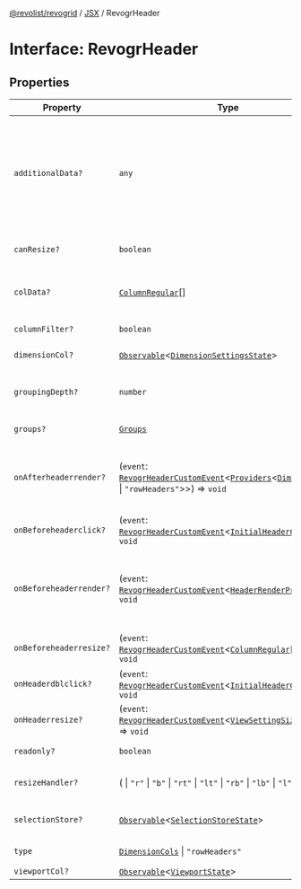 [@revolist/revogrid](README.md) / [JSX](Namespace.JSX.md) / RevogrHeader

# Interface: RevogrHeader

## Properties

| Property | Type | Description | Defined in |
| ------ | ------ | ------ | ------ |
| `additionalData?` | `any` | Extra properties to pass into header renderer, such as vue or react components to handle parent | [src/components.d.ts:1877](https://github.com/revolist/revogrid/blob/11c1e89888ac9588cc703e312811b4cdaf67f0fb/src/components.d.ts#L1877) |
| `canResize?` | `boolean` | If columns can be resized | [src/components.d.ts:1881](https://github.com/revolist/revogrid/blob/11c1e89888ac9588cc703e312811b4cdaf67f0fb/src/components.d.ts#L1881) |
| `colData?` | [`ColumnRegular`](Interface.ColumnRegular.md)[] | Columns - defines an array of grid columns. | [src/components.d.ts:1885](https://github.com/revolist/revogrid/blob/11c1e89888ac9588cc703e312811b4cdaf67f0fb/src/components.d.ts#L1885) |
| `columnFilter?` | `boolean` | Column filter | [src/components.d.ts:1889](https://github.com/revolist/revogrid/blob/11c1e89888ac9588cc703e312811b4cdaf67f0fb/src/components.d.ts#L1889) |
| `dimensionCol?` | [`Observable`](TypeAlias.Observable.md)\<[`DimensionSettingsState`](Interface.DimensionSettingsState.md)\> | Dimension settings X | [src/components.d.ts:1893](https://github.com/revolist/revogrid/blob/11c1e89888ac9588cc703e312811b4cdaf67f0fb/src/components.d.ts#L1893) |
| `groupingDepth?` | `number` | Grouping depth, how many levels of grouping | [src/components.d.ts:1897](https://github.com/revolist/revogrid/blob/11c1e89888ac9588cc703e312811b4cdaf67f0fb/src/components.d.ts#L1897) |
| `groups?` | [`Groups`](TypeAlias.Groups.md) | Column groups | [src/components.d.ts:1901](https://github.com/revolist/revogrid/blob/11c1e89888ac9588cc703e312811b4cdaf67f0fb/src/components.d.ts#L1901) |
| `onAfterheaderrender?` | (`event`: [`RevogrHeaderCustomEvent`](Interface.RevogrHeaderCustomEvent.md)\<[`Providers`](TypeAlias.Providers.md)\<[`DimensionCols`](TypeAlias.DimensionCols.md) \| `"rowHeaders"`\>\>) => `void` | After all header cells rendered. Finalizes cell rendering. | [src/components.d.ts:1905](https://github.com/revolist/revogrid/blob/11c1e89888ac9588cc703e312811b4cdaf67f0fb/src/components.d.ts#L1905) |
| `onBeforeheaderclick?` | (`event`: [`RevogrHeaderCustomEvent`](Interface.RevogrHeaderCustomEvent.md)\<[`InitialHeaderClick`](TypeAlias.InitialHeaderClick.md)\>) => `void` | On initial header click | [src/components.d.ts:1909](https://github.com/revolist/revogrid/blob/11c1e89888ac9588cc703e312811b4cdaf67f0fb/src/components.d.ts#L1909) |
| `onBeforeheaderrender?` | (`event`: [`RevogrHeaderCustomEvent`](Interface.RevogrHeaderCustomEvent.md)\<[`HeaderRenderProps`](TypeAlias.HeaderRenderProps.md)\>) => `void` | Before each header cell render function. Allows to override cell properties | [src/components.d.ts:1913](https://github.com/revolist/revogrid/blob/11c1e89888ac9588cc703e312811b4cdaf67f0fb/src/components.d.ts#L1913) |
| `onBeforeheaderresize?` | (`event`: [`RevogrHeaderCustomEvent`](Interface.RevogrHeaderCustomEvent.md)\<[`ColumnRegular`](Interface.ColumnRegular.md)[]\>) => `void` | On before header resize | [src/components.d.ts:1917](https://github.com/revolist/revogrid/blob/11c1e89888ac9588cc703e312811b4cdaf67f0fb/src/components.d.ts#L1917) |
| `onHeaderdblclick?` | (`event`: [`RevogrHeaderCustomEvent`](Interface.RevogrHeaderCustomEvent.md)\<[`InitialHeaderClick`](TypeAlias.InitialHeaderClick.md)\>) => `void` | On header double click | [src/components.d.ts:1921](https://github.com/revolist/revogrid/blob/11c1e89888ac9588cc703e312811b4cdaf67f0fb/src/components.d.ts#L1921) |
| `onHeaderresize?` | (`event`: [`RevogrHeaderCustomEvent`](Interface.RevogrHeaderCustomEvent.md)\<[`ViewSettingSizeProp`](TypeAlias.ViewSettingSizeProp.md)\>) => `void` | On header resize | [src/components.d.ts:1925](https://github.com/revolist/revogrid/blob/11c1e89888ac9588cc703e312811b4cdaf67f0fb/src/components.d.ts#L1925) |
| `readonly?` | `boolean` | Readonly mode | [src/components.d.ts:1929](https://github.com/revolist/revogrid/blob/11c1e89888ac9588cc703e312811b4cdaf67f0fb/src/components.d.ts#L1929) |
| `resizeHandler?` | ( \| `"r"` \| `"b"` \| `"rt"` \| `"lt"` \| `"rb"` \| `"lb"` \| `"l"` \| `"t"`)[] | Defines resize position | [src/components.d.ts:1933](https://github.com/revolist/revogrid/blob/11c1e89888ac9588cc703e312811b4cdaf67f0fb/src/components.d.ts#L1933) |
| `selectionStore?` | [`Observable`](TypeAlias.Observable.md)\<[`SelectionStoreState`](TypeAlias.SelectionStoreState.md)\> | Selection, range, focus | [src/components.d.ts:1937](https://github.com/revolist/revogrid/blob/11c1e89888ac9588cc703e312811b4cdaf67f0fb/src/components.d.ts#L1937) |
| `type` | [`DimensionCols`](TypeAlias.DimensionCols.md) \| `"rowHeaders"` | Column type | [src/components.d.ts:1941](https://github.com/revolist/revogrid/blob/11c1e89888ac9588cc703e312811b4cdaf67f0fb/src/components.d.ts#L1941) |
| `viewportCol?` | [`Observable`](TypeAlias.Observable.md)\<[`ViewportState`](Interface.ViewportState.md)\> | Viewport X | [src/components.d.ts:1945](https://github.com/revolist/revogrid/blob/11c1e89888ac9588cc703e312811b4cdaf67f0fb/src/components.d.ts#L1945) |
